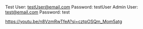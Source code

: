 Test User: testUser@email.com  Password: testUser
Admin User: test@email.com Password: test

https://youtu.be/n8VzmRwTfeA?si=cztpOSQm_Mom5atg